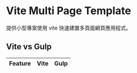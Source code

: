 # Vite Multi Page Template
提供小型專案使用 vite 快速建置多頁面網頁應用程式。

## Vite vs Gulp
| Feature | Vite | Gulp |
| ------- | ---- | ---- |
